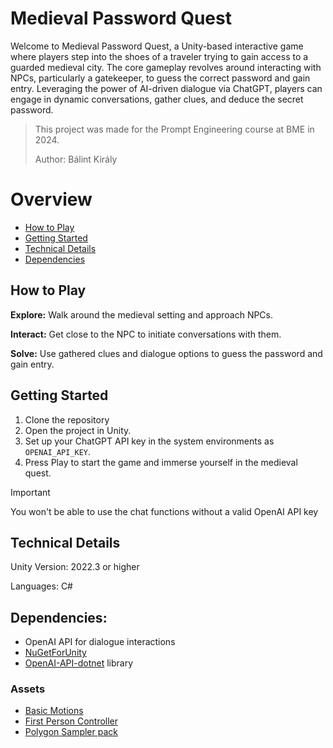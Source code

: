 # Medieval Password Quest

Welcome to Medieval Password Quest, a Unity-based interactive game where players step into the shoes of a traveler trying to gain access to a guarded medieval city. The core gameplay revolves around interacting with NPCs, particularly a gatekeeper, to guess the correct password and gain entry. Leveraging the power of AI-driven dialogue via ChatGPT, players can engage in dynamic conversations, gather clues, and deduce the secret password.

> This project was made for the Prompt Engineering course at BME in 2024.
> 
> Author: Bálint Király

# Overview

- [How to Play](#How-to-Play)
- [Getting Started](#Getting-Started)
- [Technical Details](#Technical-Details)
- [Dependencies](#Dependencies)

## How to Play

**Explore:** Walk around the medieval setting and approach NPCs.

**Interact:** Get close to the NPC to initiate conversations with them.

**Solve:** Use gathered clues and dialogue options to guess the password and gain entry.

## Getting Started

1. Clone the repository
2. Open the project in Unity.
3. Set up your ChatGPT API key in the system environments as `OPENAI_API_KEY`.
4. Press Play to start the game and immerse yourself in the medieval quest.

> [!IMPORTANT]
> You won't be able to use the chat functions without a valid OpenAI API key

## Technical Details

Unity Version: 2022.3 or higher

Languages: C#

## Dependencies:

- OpenAI API for dialogue interactions
- [NuGetForUnity](https://github.com/GlitchEnzo/NuGetForUnity)
- [OpenAI-API-dotnet](https://github.com/OkGoDoIt/OpenAI-API-dotnet) library

### Assets
- [Basic Motions](https://assetstore.unity.com/packages/3d/animations/basic-motions-free-154271)
- [First Person Controller](https://assetstore.unity.com/packages/3d/characters/modular-first-person-controller-189884)
- [Polygon Sampler pack](https://assetstore.unity.com/packages/3d/environments/polygon-sampler-pack-207048)
